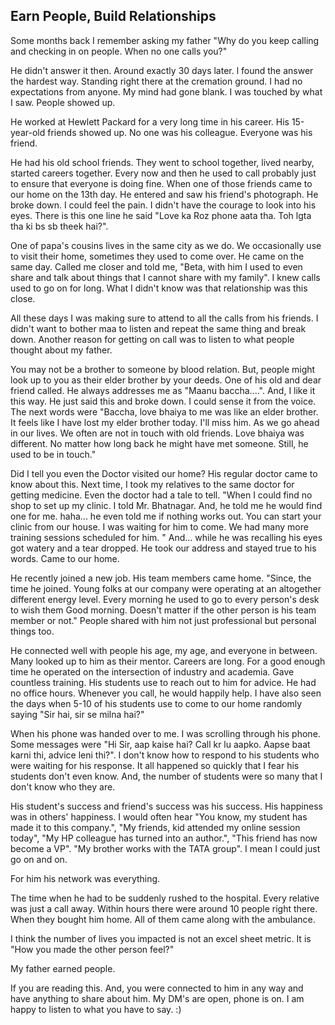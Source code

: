 ## Earn People, Build Relationships

Some months back I remember asking my father "Why do you keep calling and checking in on people. When no one calls you?"

He didn't answer it then. Around exactly 30 days later. l found the answer the hardest way. Standing right there at the cremation ground. I had no expectations from anyone. My mind had gone blank. I was touched by what I saw. People showed up. 

He worked at Hewlett Packard for a very long time in his career. His 15-year-old friends showed up. No one was his colleague. Everyone was his friend.

He had his old school friends. They went to school together, lived nearby, started careers together. Every now and then he used to call probably just to ensure that everyone is doing fine. When one of those friends came to our home on the 13th day. He entered and saw his friend's photograph. He broke down. I could feel the pain. I didn't have the courage to look into his eyes. There is this one line he said "Love ka Roz phone aata tha. Toh lgta tha ki bs sb theek hai?".

One of papa's cousins lives in the same city as we do. We occasionally use to visit their home, sometimes they used to come over. He came on the same day. Called me closer and told me, "Beta, with him I used to even share and talk about things that I cannot share with my family". I knew calls used to go on for long. What I didn't know was that relationship was this close.

All these days I was making sure to attend to all the calls from his friends. I didn't want to bother maa to listen and repeat the same thing and break down. Another reason for getting on call was to listen to what people thought about my father. 

You may not be a brother to someone by blood relation. But, people might look up to you as their elder brother by your deeds. One of his old and dear friend called. He always addresses me as "Maanu baccha....". And, I like it this way. He just said this and broke down. I could sense it from the voice. The next words were "Baccha, love bhaiya to me was like an elder brother. It feels like I have lost my elder brother today. I'll miss him. As we go ahead in our lives. We often are not in touch with old friends. Love bhaiya was different. No matter how long back he might have met someone. Still, he used to be in touch."

Did I tell you even the Doctor visited our home? His regular doctor came to know about this. Next time, I took my relatives to the same doctor for getting medicine. Even the doctor had a tale to tell. "When I could find no shop to set up my clinic. I told Mr. Bhatnagar. And, he told me he would find one for me. haha... he even told me if nothing works out. You can start your clinic from our house. I was waiting for him to come. We had many more training sessions scheduled for him. " And... while he was recalling his eyes got watery and a tear dropped. He took our address and stayed true to his words. Came to our home.

He recently joined a new job. His team members came home. "Since, the time he joined. Young folks at our company were operating at an altogether different energy level. Every morning he used to go to every person's desk to wish them Good morning. Doesn't matter if the other person is his team member or not." People shared with him not just professional but personal things too. 

He connected well with people his age, my age, and everyone in between. Many looked up to him as their mentor. Careers are long. For a good enough time he operated on the intersection of industry and academia. Gave countless training. His students use to reach out to him for advice. He had no office hours. Whenever you call, he would happily help. I have also seen the days when 5-10 of his students use to come to our home randomly saying "Sir hai, sir se milna hai?"

When his phone was handed over to me. I was scrolling through his phone. Some messages were "Hi Sir, aap kaise hai? Call kr lu aapko. Aapse baat karni thi, advice leni thi?". I don't know how to respond to his students who were waiting for his response. It all happened so quickly that I fear his students don't even know. And, the number of students were so many that I don't know who they are.

His student's success and friend's success was his success. His happiness was in others' happiness. I would often hear "You know, my student has made it to this company.", "My friends, kid attended my online session today", "My HP colleague has turned into an author.", "This friend has now become a VP". "My brother works with the TATA group". I mean I could just go on and on. 

For him his network was everything.

The time when he had to be suddenly rushed to the hospital. Every relative was just a call away. Within hours there were around 10 people right there. When they bought him home. All of them came along with the ambulance. 

I think the number of lives you impacted is not an excel sheet metric. It is "How you made the other person feel?"

My father earned people.

If you are reading this. And, you were connected to him in any way and have anything to share about him. My DM's are open, phone is on. I am happy to listen to what you have to say. :) 



                

 
   